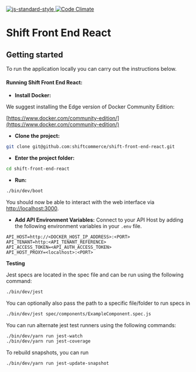 [ ![js-standard-style](https://img.shields.io/badge/code%20style-standard-brightgreen.svg)](http://standardjs.com)[ ![Code Climate](https://codeclimate.com/repos/59afd402570e4e0296000b5d/badges/ddb538f31d467ab460b5/gpa.svg)](https://codeclimate.com/repos/59afd402570e4e0296000b5d/feed)

# Shift Front End React

## Getting started

To run the application locally you can carry out the instructions below.

#### Running Shift Front End React:

* **Install Docker:**

We suggest installing the Edge version of Docker Community Edition:

[https://www.docker.com/community-edition/](https://www.docker.com/community-edition/)

* **Clone the project:**

```bash
git clone git@github.com:shiftcommerce/shift-front-end-react.git
```

* **Enter the project folder:**

```bash
cd shift-front-end-react
```

* **Run:**

```bash
./bin/dev/boot
```

You should now be able to interact with the web interface via [http://localhost:3000](http://localhost:3000).

* **Add API Environment Variables:**
Connect to your API Host by adding the following environment variables in your `.env` file.
```
API_HOST=http://<DOCKER_HOST_IP_ADDRESS>:<PORT>
API_TENANT=http:<API_TENANT_REFERENCE>
API_ACCESS_TOKEN=<API_AUTH_ACCESS_TOKEN>
API_HOST_PROXY=<localhost>:<PORT>
```

**Testing**

Jest specs are located in the spec file and can be run using the following command:
```bash
./bin/dev/jest
```
You can optionally also pass the path to a specific file/folder to run specs in
```bash
./bin/dev/jest spec/components/ExampleComponent.spec.js
```

You can run alternate jest test runners using the following commands:
```bash
./bin/dev/yarn run jest-watch
./bin/dev/yarn run jest-coverage
```

To rebuild snapshots, you can run
```bash
./bin/dev/yarn run jest-update-snapshot
```
